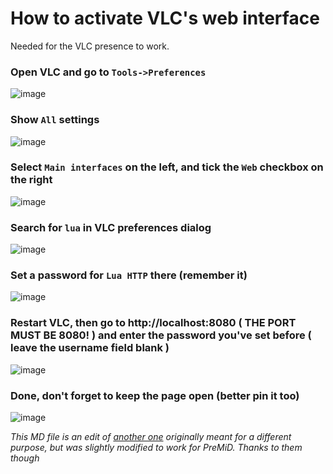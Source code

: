 # How to activate VLC's web interface

Needed for the VLC presence to work.

### Open VLC and go to `Tools->Preferences`

![image](https://i.imgur.com/HIb5MJj.png)

### Show `All` settings

![image](https://i.imgur.com/yYPWg8Q.png)

### Select `Main interfaces` on the left, and tick the `Web` checkbox on the right

![image](https://i.imgur.com/d17K5d5.png)

### Search for `lua` in VLC preferences dialog

![image](https://i.imgur.com/KPShZWi.png)

### Set a password for `Lua HTTP` there (remember it)

![image](https://i.imgur.com/Z8GrIiw.png)

### Restart VLC, then go to http://localhost:8080 **( THE PORT MUST BE 8080! )** and enter the password you've set before **( leave the username field blank )**

![image](https://i.imgur.com/P6gHWxG.png)

### Done, don't forget to keep the page open (better pin it too)

![image](https://i.imgur.com/TWeLbfD.png)

_This MD file is an edit of [another one](https://github.com/azrafe7/vlc4youtube/blob/master/instructions/how-to-enable-vlc-web-interface.md) originally meant for a different purpose, but was slightly modified to work for PreMiD. Thanks to them though_
